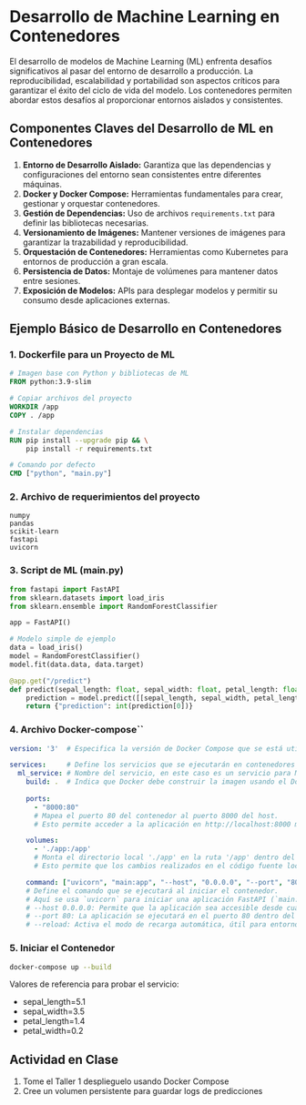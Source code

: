 # Desarrollo de Machine Learning en Contenedores

El desarrollo de modelos de Machine Learning (ML) enfrenta desafíos significativos al pasar del entorno de desarrollo a producción. La reproducibilidad, escalabilidad y portabilidad son aspectos críticos para garantizar el éxito del ciclo de vida del modelo. Los contenedores permiten abordar estos desafíos al proporcionar entornos aislados y consistentes.

## Componentes Claves del Desarrollo de ML en Contenedores

1. **Entorno de Desarrollo Aislado:** Garantiza que las dependencias y configuraciones del entorno sean consistentes entre diferentes máquinas.
2. **Docker y Docker Compose:** Herramientas fundamentales para crear, gestionar y orquestar contenedores.
3. **Gestión de Dependencias:** Uso de archivos `requirements.txt` para definir las bibliotecas necesarias.
4. **Versionamiento de Imágenes:** Mantener versiones de imágenes para garantizar la trazabilidad y reproducibilidad.
5. **Orquestación de Contenedores:** Herramientas como Kubernetes para entornos de producción a gran escala.
6. **Persistencia de Datos:** Montaje de volúmenes para mantener datos entre sesiones.
7. **Exposición de Modelos:** APIs para desplegar modelos y permitir su consumo desde aplicaciones externas.

## Ejemplo Básico de Desarrollo en Contenedores

### 1. **Dockerfile para un Proyecto de ML**

```dockerfile
# Imagen base con Python y bibliotecas de ML
FROM python:3.9-slim

# Copiar archivos del proyecto
WORKDIR /app
COPY . /app

# Instalar dependencias
RUN pip install --upgrade pip && \
    pip install -r requirements.txt

# Comando por defecto
CMD ["python", "main.py"]
```

### 2. **Archivo de requerimientos del proyecto**

```
numpy
pandas
scikit-learn
fastapi
uvicorn
```

### 3. **Script de ML (main.py)**

```python
from fastapi import FastAPI
from sklearn.datasets import load_iris
from sklearn.ensemble import RandomForestClassifier

app = FastAPI()

# Modelo simple de ejemplo
data = load_iris()
model = RandomForestClassifier()
model.fit(data.data, data.target)

@app.get("/predict")
def predict(sepal_length: float, sepal_width: float, petal_length: float, petal_width: float):
    prediction = model.predict([[sepal_length, sepal_width, petal_length, petal_width]])
    return {"prediction": int(prediction[0])}
```

### 4. **Archivo Docker-compose**``

```yaml
version: '3'  # Especifica la versión de Docker Compose que se está utilizando.

services:     # Define los servicios que se ejecutarán en contenedores Docker.
  ml_service: # Nombre del servicio, en este caso es un servicio para ML (Machine Learning).
    build: .  # Indica que Docker debe construir la imagen usando el Dockerfile ubicado en el directorio actual (".").
    
    ports:
      - "8000:80" 
      # Mapea el puerto 80 del contenedor al puerto 8000 del host.
      # Esto permite acceder a la aplicación en http://localhost:8000 mientras que internamente escucha en el puerto 80.

    volumes:
      - './app:/app' 
      # Monta el directorio local './app' en la ruta '/app' dentro del contenedor.
      # Esto permite que los cambios realizados en el código fuente local se reflejen inmediatamente en el contenedor (ideal para desarrollo).

    command: ["uvicorn", "main:app", "--host", "0.0.0.0", "--port", "80", "--reload"]
    # Define el comando que se ejecutará al iniciar el contenedor.
    # Aquí se usa `uvicorn` para iniciar una aplicación FastAPI (`main:app`).
    # --host 0.0.0.0: Permite que la aplicación sea accesible desde cualquier IP dentro de la red del contenedor.
    # --port 80: La aplicación se ejecutará en el puerto 80 dentro del contenedor.
    # --reload: Activa el modo de recarga automática, útil para entornos de desarrollo ya que reinicia el servidor si hay cambios en el código.

```

### 5. **Iniciar el Contenedor**

```bash
docker-compose up --build
```

Valores de referencia para probar el servicio:
  - sepal_length=5.1
  - sepal_width=3.5
  - petal_length=1.4
  - petal_width=0.2
## Actividad en Clase

1. Tome el Taller 1 desplieguelo usando Docker Compose
2. Cree un volumen persistente para guardar logs de predicciones
